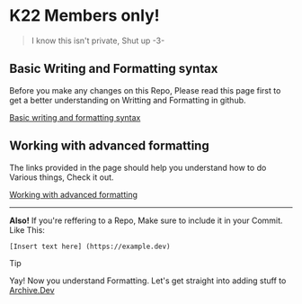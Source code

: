 # K22 Members only!
> I know this isn't private, Shut up -3-


## Basic Writing and Formatting syntax
Before you make any changes on this Repo, Please read this page first to get a better understanding on Writting and Formatting in github.

[Basic writing and formatting syntax](https://docs.github.com/en/get-started/writing-on-github/getting-started-with-writing-and-formatting-on-github/basic-writing-and-formatting-syntax)

## Working with advanced formatting
The links provided in the page should help you understand how to do Various things, Check it out.

[Working with advanced formatting](https://docs.github.com/en/get-started/writing-on-github/working-with-advanced-formatting)

------
**Also!** If you're reffering to a Repo, Make sure to include it in your Commit. Like This:

```
[Insert text here] (https://example.dev)
```

> [!TIP]
> Yay! Now you understand Formatting. Let's get straight into adding stuff to [Archive.Dev](https://github.com/SyndiK22/Archive.dev)
